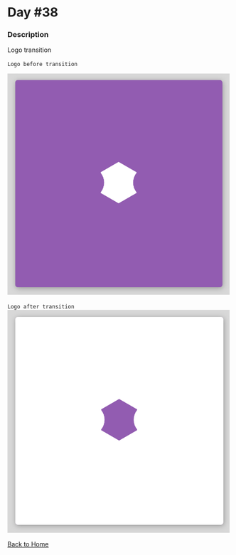 # Day #38

### Description

Logo transition

`Logo before transition`

<img src='./assets/image-final-1.png' width=500>

`Logo after transition`
<img src='./assets/image-final-2.png' width=500>

[Back to Home](..)
